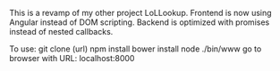 This is a revamp of my other project LoLLookup.
Frontend is now using Angular instead of DOM scripting.
Backend is optimized with promises instead of nested callbacks.

To use:
git clone (url)
npm install
bower install
node ./bin/www
go to browser with URL: localhost:8000
